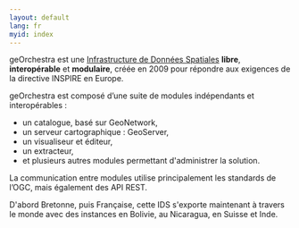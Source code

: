 ```yaml
---
layout: default
lang: fr
myid: index
---
```


geOrchestra est une [Infrastructure de Données Spatiales](http://fr.wikipedia.org/wiki/Spatial_Data_Infrastructure) **libre**, **interopérable** et **modulaire**, créée en 2009 pour répondre aux exigences de la directive INSPIRE en Europe. 

geOrchestra est composé d’une suite de modules indépendants et interopérables :

 * un catalogue, basé sur GeoNetwork,
 * un serveur cartographique : GeoServer,
 * un visualiseur et éditeur,
 * un extracteur, 
 * et plusieurs autres modules permettant d'administrer la solution.

La communication entre modules utilise principalement les standards de l’OGC, mais également des API REST.

D'abord Bretonne, puis Française, cette IDS s'exporte maintenant à travers le monde avec des instances en Bolivie, au Nicaragua, en Suisse et Inde.
